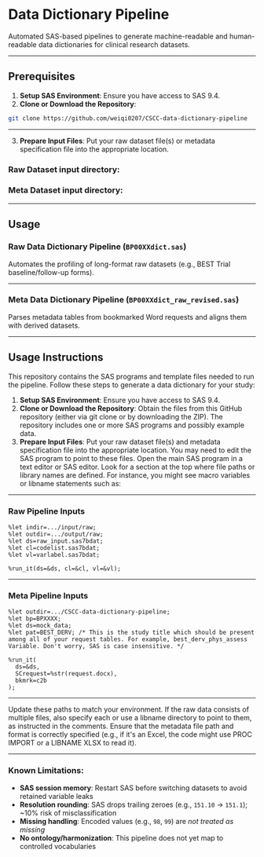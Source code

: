 # Data Dictionary Pipeline

Automated SAS-based pipelines to generate machine-readable and human-readable data dictionaries for clinical research datasets.

---

## Prerequisites
1.	**Setup SAS Environment**: Ensure you have access to SAS 9.4.
2.	**Clone or Download the Repository**:
```bash
git clone https://github.com/weiqi0207/CSCC-data-dictionary-pipeline
```

---
3.  **Prepare Input Files**: Put your raw dataset file(s) or metadata specification file into the appropriate location.

### Raw Dataset input directory: 

### Meta Dataset input directory:

---


## Usage

### Raw Data Dictionary Pipeline (`BP00XXdict.sas`)
Automates the profiling of long-format raw datasets (e.g., BEST Trial baseline/follow-up forms).

---

### Meta Data Dictionary Pipeline (`BP00XXdict_raw_revised.sas`)
Parses metadata tables from bookmarked Word requests and aligns them with derived datasets.

---

## Usage Instructions

This repository contains the SAS programs and template files needed to run the pipeline. Follow these steps to generate a data dictionary for your study:


1.	**Setup SAS Environment**: Ensure you have access to SAS 9.4.
2.	**Clone or Download the Repository**: Obtain the files from this GitHub repository (either via git clone or by downloading the ZIP). The repository includes one or more SAS programs and possibly example data.
3.	**Prepare Input Files**: Put your raw dataset file(s) and metadata specification file into the appropriate location. You may need to edit the SAS program to point to these files. Open the main SAS program in a text editor or SAS editor. Look for a section at the top where file paths or library names are defined. For instance, you might see macro variables or libname statements such as:

---
### **Raw Pipeline Inputs**
```sas
%let indir=.../input/raw;
%let outdir=.../output/raw;
%let ds=raw_input.sas7bdat;
%let cl=codelist.sas7bdat;
%let vl=varlabel.sas7bdat;

%run_it(ds=&ds, cl=&cl, vl=&vl);
```

---

### **Meta Pipeline Inputs**
```sas
%let outdir=.../CSCC-data-dictionary-pipeline;
%let bp=BPXXXX;
%let ds=mock_data;
%let pat=BEST_DERV; /* This is the study title which should be present among all of your request tables. For example, best_derv_phys_assess Variable. Don't worry, SAS is case insensitive. */

%run_it(
  ds=&ds,
  SCrequest=%str(request.docx),
  bkmrk=c2b
);
```

---

Update these paths to match your environment. If the raw data consists of multiple files, also specify each or use a libname directory to point to them, as instructed in the comments. Ensure that the metadata file path and format is correctly specified (e.g., if it's an Excel, the code might use PROC IMPORT or a LIBNAME XLSX to read it).

---

### Known Limitations:
- **SAS session memory**: Restart SAS before switching datasets to avoid retained variable leaks
- **Resolution rounding**: SAS drops trailing zeroes (e.g., `151.10` → `151.1`); ~10% risk of misclassification
- **Missing handling**: Encoded values (e.g., `98`, `99`) are *not treated as missing*
- **No ontology/harmonization**: This pipeline does not yet map to controlled vocabularies
